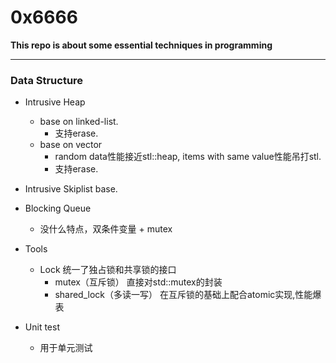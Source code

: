 # 0x6666
__This repo is about some essential techniques in programming__

------

### Data Structure

 - Intrusive Heap
 	- base on linked-list.
		- 支持erase.
	- base on vector
		- random data性能接近stl::heap, items with same value性能吊打stl.
		- 支持erase.

 - Intrusive Skiplist base.

 - Blocking Queue
 	- 没什么特点，双条件变量 + mutex

 - Tools
 	- Lock 统一了独占锁和共享锁的接口
		- mutex（互斥锁） 直接对std::mutex的封装
		- shared\_lock（多读一写） 在互斥锁的基础上配合atomic实现,性能爆表

 - Unit test
	- 用于单元测试
